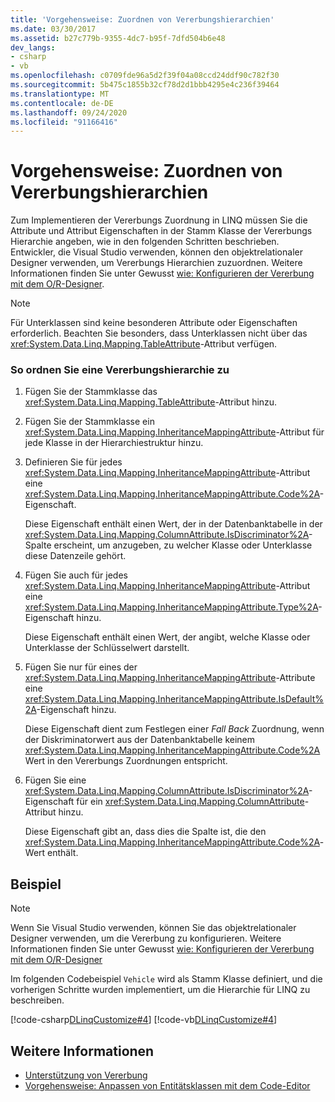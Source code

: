 ```yaml
---
title: 'Vorgehensweise: Zuordnen von Vererbungshierarchien'
ms.date: 03/30/2017
ms.assetid: b27c779b-9355-4dc7-b95f-7dfd504b6e48
dev_langs:
- csharp
- vb
ms.openlocfilehash: c0709fde96a5d2f39f04a08ccd24ddf90c782f30
ms.sourcegitcommit: 5b475c1855b32cf78d2d1bbb4295e4c236f39464
ms.translationtype: MT
ms.contentlocale: de-DE
ms.lasthandoff: 09/24/2020
ms.locfileid: "91166416"
---
```

# <a name="how-to-map-inheritance-hierarchies"></a>Vorgehensweise: Zuordnen von Vererbungshierarchien

Zum Implementieren der Vererbungs Zuordnung in LINQ müssen Sie die Attribute und Attribut Eigenschaften in der Stamm Klasse der Vererbungs Hierarchie angeben, wie in den folgenden Schritten beschrieben. Entwickler, die Visual Studio verwenden, können den objektrelationaler Designer verwenden, um Vererbungs Hierarchien zuzuordnen. Weitere Informationen finden Sie unter Gewusst [wie: Konfigurieren der Vererbung mit dem O/R-Designer](/visualstudio/data-tools/how-to-configure-inheritance-by-using-the-o-r-designer).  
  
> [!NOTE]
> Für Unterklassen sind keine besonderen Attribute oder Eigenschaften erforderlich. Beachten Sie besonders, dass Unterklassen nicht über das <xref:System.Data.Linq.Mapping.TableAttribute>-Attribut verfügen.  
  
### <a name="to-map-an-inheritance-hierarchy"></a>So ordnen Sie eine Vererbungshierarchie zu  
  
1. Fügen Sie der Stammklasse das <xref:System.Data.Linq.Mapping.TableAttribute>-Attribut hinzu.  
  
2. Fügen Sie der Stammklasse ein <xref:System.Data.Linq.Mapping.InheritanceMappingAttribute>-Attribut für jede Klasse in der Hierarchiestruktur hinzu.  
  
3. Definieren Sie für jedes <xref:System.Data.Linq.Mapping.InheritanceMappingAttribute>-Attribut eine <xref:System.Data.Linq.Mapping.InheritanceMappingAttribute.Code%2A>-Eigenschaft.  
  
     Diese Eigenschaft enthält einen Wert, der in der Datenbanktabelle in der <xref:System.Data.Linq.Mapping.ColumnAttribute.IsDiscriminator%2A>-Spalte erscheint, um anzugeben, zu welcher Klasse oder Unterklasse diese Datenzeile gehört.  
  
4. Fügen Sie auch für jedes <xref:System.Data.Linq.Mapping.InheritanceMappingAttribute>-Attribut eine <xref:System.Data.Linq.Mapping.InheritanceMappingAttribute.Type%2A>-Eigenschaft hinzu.  
  
     Diese Eigenschaft enthält einen Wert, der angibt, welche Klasse oder Unterklasse der Schlüsselwert darstellt.  
  
5. Fügen Sie nur für eines der <xref:System.Data.Linq.Mapping.InheritanceMappingAttribute>-Attribute eine <xref:System.Data.Linq.Mapping.InheritanceMappingAttribute.IsDefault%2A>-Eigenschaft hinzu.  
  
     Diese Eigenschaft dient zum Festlegen einer *Fall Back* Zuordnung, wenn der Diskriminatorwert aus der Datenbanktabelle keinem <xref:System.Data.Linq.Mapping.InheritanceMappingAttribute.Code%2A> Wert in den Vererbungs Zuordnungen entspricht.  
  
6. Fügen Sie eine <xref:System.Data.Linq.Mapping.ColumnAttribute.IsDiscriminator%2A>-Eigenschaft für ein <xref:System.Data.Linq.Mapping.ColumnAttribute>-Attribut hinzu.  
  
     Diese Eigenschaft gibt an, dass dies die Spalte ist, die den <xref:System.Data.Linq.Mapping.InheritanceMappingAttribute.Code%2A>-Wert enthält.  
  
## <a name="example"></a>Beispiel  
  
> [!NOTE]
> Wenn Sie Visual Studio verwenden, können Sie das objektrelationaler Designer verwenden, um die Vererbung zu konfigurieren. Weitere Informationen finden Sie unter Gewusst [wie: Konfigurieren der Vererbung mit dem O/R-Designer](/visualstudio/data-tools/how-to-configure-inheritance-by-using-the-o-r-designer)  
  
 Im folgenden Codebeispiel `Vehicle` wird als Stamm Klasse definiert, und die vorherigen Schritte wurden implementiert, um die Hierarchie für LINQ zu beschreiben.  
  
 [!code-csharp[DLinqCustomize#4](../../../../../../samples/snippets/csharp/VS_Snippets_Data/DLinqCustomize/cs/Program.cs#4)]
 [!code-vb[DLinqCustomize#4](../../../../../../samples/snippets/visualbasic/VS_Snippets_Data/DLinqCustomize/vb/Module1.vb#4)]  
  
## <a name="see-also"></a>Weitere Informationen

- [Unterstützung von Vererbung](inheritance-support.md)
- [Vorgehensweise: Anpassen von Entitätsklassen mit dem Code-Editor](how-to-customize-entity-classes-by-using-the-code-editor.md)
